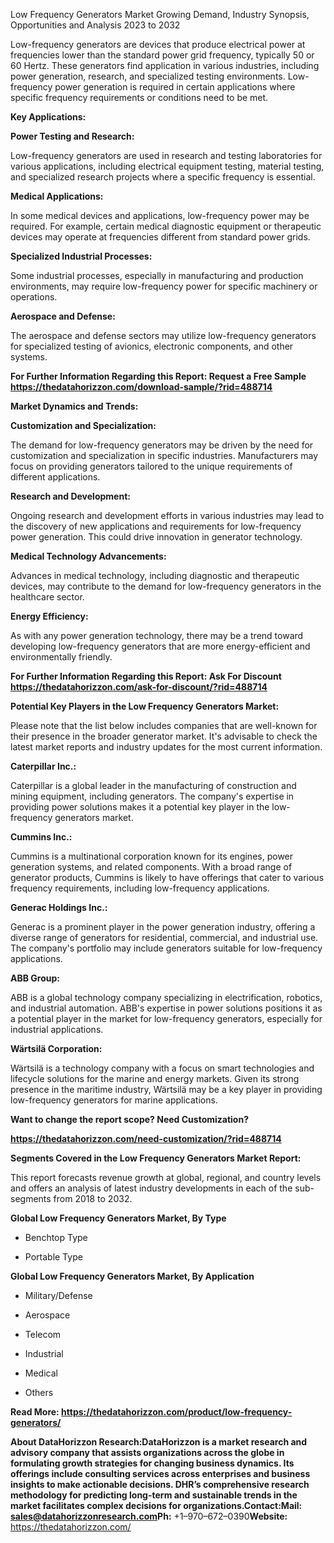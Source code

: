Low Frequency Generators Market Growing Demand, Industry Synopsis,
Opportunities and Analysis 2023 to 2032

Low-frequency generators are devices that produce electrical power at
frequencies lower than the standard power grid frequency, typically 50
or 60 Hertz. These generators find application in various industries,
including power generation, research, and specialized testing
environments. Low-frequency power generation is required in certain
applications where specific frequency requirements or conditions need to
be met.

**Key Applications:**

**Power Testing and Research:**

Low-frequency generators are used in research and testing laboratories
for various applications, including electrical equipment testing,
material testing, and specialized research projects where a specific
frequency is essential.

**Medical Applications:**

In some medical devices and applications, low-frequency power may be
required. For example, certain medical diagnostic equipment or
therapeutic devices may operate at frequencies different from standard
power grids.

**Specialized Industrial Processes:**

Some industrial processes, especially in manufacturing and production
environments, may require low-frequency power for specific machinery or
operations.

**Aerospace and Defense:**

The aerospace and defense sectors may utilize low-frequency generators
for specialized testing of avionics, electronic components, and other
systems.

**For Further Information Regarding this Report: Request a Free Sample**
**<https://thedatahorizzon.com/download-sample/?rid=488714>**

**Market Dynamics and Trends:**

**Customization and Specialization:**

The demand for low-frequency generators may be driven by the need for
customization and specialization in specific industries. Manufacturers
may focus on providing generators tailored to the unique requirements of
different applications.

**Research and Development:**

Ongoing research and development efforts in various industries may lead
to the discovery of new applications and requirements for low-frequency
power generation. This could drive innovation in generator technology.

**Medical Technology Advancements:**

Advances in medical technology, including diagnostic and therapeutic
devices, may contribute to the demand for low-frequency generators in
the healthcare sector.

**Energy Efficiency:**

As with any power generation technology, there may be a trend toward
developing low-frequency generators that are more energy-efficient and
environmentally friendly.

**For Further Information Regarding this Report: Ask For Discount
<https://thedatahorizzon.com/ask-for-discount/?rid=488714>**

**Potential Key Players in the Low Frequency Generators Market:**

Please note that the list below includes companies that are well-known
for their presence in the broader generator market. It's advisable to
check the latest market reports and industry updates for the most
current information.

**Caterpillar Inc.:**

Caterpillar is a global leader in the manufacturing of construction and
mining equipment, including generators. The company's expertise in
providing power solutions makes it a potential key player in the
low-frequency generators market.

**Cummins Inc.:**

Cummins is a multinational corporation known for its engines, power
generation systems, and related components. With a broad range of
generator products, Cummins is likely to have offerings that cater to
various frequency requirements, including low-frequency applications.

**Generac Holdings Inc.:**

Generac is a prominent player in the power generation industry, offering
a diverse range of generators for residential, commercial, and
industrial use. The company's portfolio may include generators suitable
for low-frequency applications.

**ABB Group:**

ABB is a global technology company specializing in electrification,
robotics, and industrial automation. ABB's expertise in power solutions
positions it as a potential player in the market for low-frequency
generators, especially for industrial applications.

**Wärtsilä Corporation:**

Wärtsilä is a technology company with a focus on smart technologies and
lifecycle solutions for the marine and energy markets. Given its strong
presence in the maritime industry, Wärtsilä may be a key player in
providing low-frequency generators for marine applications.

**Want to change the report scope? Need Customization?**

**<https://thedatahorizzon.com/need-customization/?rid=488714>**

**Segments Covered in the Low Frequency Generators Market Report:**

This report forecasts revenue growth at global, regional, and country
levels and offers an analysis of latest industry developments in each of
the sub-segments from 2018 to 2032.

**Global Low Frequency Generators Market, By Type**

-   Benchtop Type

-   Portable Type

**Global Low Frequency Generators Market, By Application**

-   Military/Defense

-   Aerospace

-   Telecom

-   Industrial

-   Medical

-   Others

**Read More:
<https://thedatahorizzon.com/product/low-frequency-generators/>**

**About DataHorizzon Research:**DataHorizzon is a market research and
advisory company that assists organizations across the globe in
formulating growth strategies for changing business dynamics. Its
offerings include consulting services across enterprises and business
insights to make actionable decisions. DHR’s comprehensive research
methodology for predicting long-term and sustainable trends in the
market facilitates complex decisions for organizations.**Contact:Mail:**
sales@datahorizzonresearch.com**Ph:** +1–970–672–0390**Website:**
https://thedatahorizzon.com/
